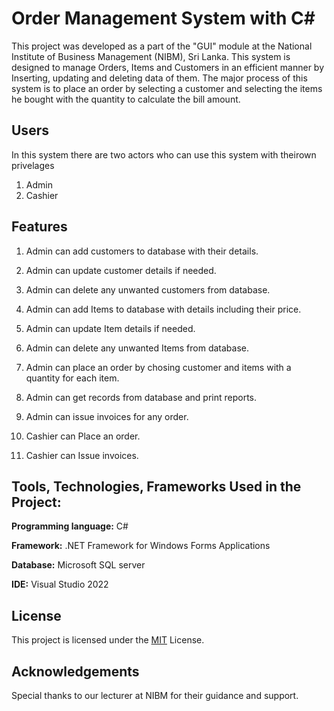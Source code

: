
# Order Management System with C#

This project was developed as a part of the "GUI" module at the National Institute of Business Management (NIBM), Sri Lanka.
This system is designed to manage Orders, Items and Customers in an efficient manner by Inserting, updating and deleting data of them. The major process of this system is to place an order by selecting a customer and selecting the items he bought with the quantity to calculate the bill amount.


## Users

In this system there are two actors who can use this system with
theirown privelages  

1. Admin
2. Cashier
## Features

1. Admin can add customers to database with their details.

2. Admin can update customer details if needed.

3. Admin can delete any unwanted customers from database.

4. Admin can add Items to database with details including their price.

5. Admin can update Item details if needed.

6. Admin can delete any unwanted Items from database.

7. Admin can place an order by chosing customer and items with a quantity for each item.

8. Admin can get records from database and print reports.

9. Admin can issue invoices for any order.

10. Cashier can Place an order.

11. Cashier can Issue invoices.


## Tools, Technologies, Frameworks Used in the Project:

**Programming language:** C#

**Framework:** .NET Framework for Windows Forms Applications

**Database:** Microsoft SQL server

**IDE:** Visual Studio 2022
## License

This project is licensed under the [MIT](https://choosealicense.com/licenses/mit/) License.


## Acknowledgements

 Special thanks to our lecturer at NIBM for their guidance and support.

